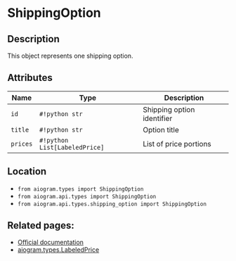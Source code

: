 # ShippingOption

## Description

This object represents one shipping option.


## Attributes

| Name | Type | Description |
| - | - | - |
| `id` | `#!python str` | Shipping option identifier |
| `title` | `#!python str` | Option title |
| `prices` | `#!python List[LabeledPrice]` | List of price portions |



## Location

- `from aiogram.types import ShippingOption`
- `from aiogram.api.types import ShippingOption`
- `from aiogram.api.types.shipping_option import ShippingOption`

## Related pages:

- [Official documentation](https://core.telegram.org/bots/api#shippingoption)
- [aiogram.types.LabeledPrice](../types/labeled_price.md)
